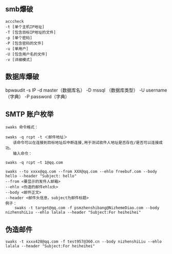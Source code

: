 ## smb爆破

    acccheck
    -t [单个主机IP地址] 
    -T [包含目标IP地址的文件] 
    -p [单个密码] 
    -P [包含密码的文件] 
    -u [单用户] 
    -U [包含用户名的文件] 
    -v [详细模式]
 
## 数据库爆破
bpwaudit -s IP -d master（数据库名） -D mssql （数据库类型） -U username（字典） -P password（字典）
## SMTP 账户枚举 
    swaks 命令格式：

    swaks -q rcpt -t ＜邮件地址＞
    　　该命令可以在连接到目标地址后中断连接,用于测试收件人地址是否存在/是否可以连接成功。
    　　输入命令：

    swaks -q rcpt –t 1@qq.com

    swaks --to xxxx@qq.com --from XXX@qq.com --ehlo freebuf.com --body hello --header "Subject: hello"
    --from <要显示的发件人邮箱>
    --ehlo <伪造的邮件ehlo头>
    --body <邮件正文>
    --header <邮件头信息，subject为邮件标题>
    例子：
        swaks -t target@qq.com -f psmzhenshibang@NizhemeDiao.com --body nizhenshiLiu --ehlo lalala --header "Subject:For heiheihei"

## 伪造邮件
    swaks -t xxxx428@qq.com -f test957@360.cn --body nizhenshiLiu --ehlo lalala --header "Subject:For heiheihei"
